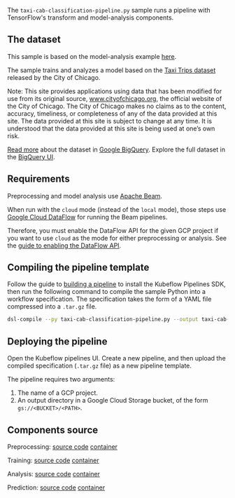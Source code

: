 The `taxi-cab-classification-pipeline.py` sample runs a pipeline with TensorFlow's transform and model-analysis components.

## The dataset

This sample is based on the model-analysis example [here](https://github.com/tensorflow/model-analysis/tree/master/examples/chicago_taxi).

The sample trains and analyzes a model based on the [Taxi Trips dataset](https://data.cityofchicago.org/Transportation/Taxi-Trips/wrvz-psew)
released by the City of Chicago.

Note: This site provides applications using data that has been modified
for use from its original source, www.cityofchicago.org, the official website of
the City of Chicago. The City of Chicago makes no claims as to the content,
accuracy, timeliness, or completeness of any of the data provided at this site.
The data provided at this site is subject to change at any time. It is understood
that the data provided at this site is being used at one’s own risk.

[Read more](https://cloud.google.com/bigquery/public-data/chicago-taxi) about the
dataset in [Google BigQuery](https://cloud.google.com/bigquery/). Explore the
full dataset in the
[BigQuery UI](https://bigquery.cloud.google.com/dataset/bigquery-public-data:chicago_taxi_trips).

## Requirements

Preprocessing and model analysis use [Apache Beam](https://beam.apache.org/).

When run with the `cloud` mode (instead of the `local` mode), those steps use [Google Cloud DataFlow](https://beam.apache.org/) for running the Beam pipelines.

Therefore, you must enable the DataFlow API for the given GCP project if you want to use `cloud` as the mode for either preprocessing or analysis. See the [guide to enabling the DataFlow API](https://cloud.google.com/endpoints/docs/openapi/enable-api).

## Compiling the pipeline template

Follow the guide to [building a pipeline](https://www.kubeflow.org/docs/guides/pipelines/build-pipeline/) to install the Kubeflow Pipelines SDK, then run the following command to compile the sample Python into a workflow specification. The specification takes the form of a YAML file compressed into a `.tar.gz` file.

```bash
dsl-compile --py taxi-cab-classification-pipeline.py --output taxi-cab-classification-pipeline.tar.gz
```

## Deploying the pipeline

Open the Kubeflow pipelines UI. Create a new pipeline, and then upload the compiled specification (`.tar.gz` file) as a new pipeline template.

The pipeline requires two arguments:

1. The name of a GCP project.
2. An output directory in a Google Cloud Storage bucket, of the form `gs://<BUCKET>/<PATH>`.

## Components source

Preprocessing:
  [source code](https://github.com/kubeflow/pipelines/tree/master/components/dataflow/tft/src) 
  [container](https://github.com/kubeflow/pipelines/tree/master/components/dataflow/tft)

Training:
  [source code](https://github.com/kubeflow/pipelines/tree/master/components/kubeflow/tf-launcher/src)
  [container](https://github.com/kubeflow/pipelines/tree/master/components/kubeflow/tf-launcher)

Analysis:
  [source code](https://github.com/kubeflow/pipelines/tree/master/components/dataflow/tfma/src) 
  [container](https://github.com/kubeflow/pipelines/tree/master/components/dataflow/tfma)

Prediction:
  [source code](https://github.com/kubeflow/pipelines/tree/master/components/dataflow/predict/src) 
  [container](https://github.com/kubeflow/pipelines/tree/master/components/dataflow/predict)
